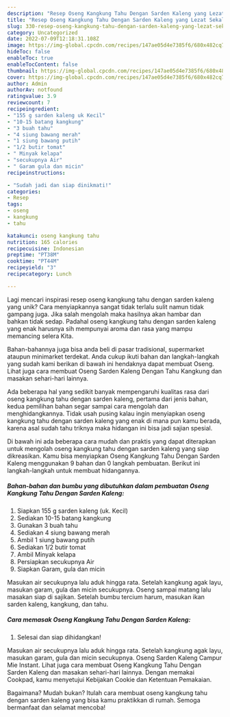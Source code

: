 ```yaml
---
description: "Resep Oseng Kangkung Tahu Dengan Sarden Kaleng yang Lezat Sekali"
title: "Resep Oseng Kangkung Tahu Dengan Sarden Kaleng yang Lezat Sekali"
slug: 330-resep-oseng-kangkung-tahu-dengan-sarden-kaleng-yang-lezat-sekali
category: Uncategorized
date: 2022-07-09T12:18:31.108Z
image: https://img-global.cpcdn.com/recipes/147ae05d4e7385f6/680x482cq70/oseng-kangkung-tahu-dengan-sarden-kaleng-foto-resep-utama.jpg
hideToc: false
enableToc: true
enableTocContent: false
thumbnail: https://img-global.cpcdn.com/recipes/147ae05d4e7385f6/680x482cq70/oseng-kangkung-tahu-dengan-sarden-kaleng-foto-resep-utama.jpg
cover: https://img-global.cpcdn.com/recipes/147ae05d4e7385f6/680x482cq70/oseng-kangkung-tahu-dengan-sarden-kaleng-foto-resep-utama.jpg
author: Admin
authorAv: notfound
ratingvalue: 3.9
reviewcount: 7
recipeingredient:
- "155 g sarden kaleng uk Kecil"
- "10-15 batang kangkung"
- "3 buah tahu"
- "4 siung bawang merah"
- "1 siung bawang putih"
- "1/2 butir tomat"
- " Minyak kelapa"
- "secukupnya Air"
- " Garam gula dan micin"
recipeinstructions:

- "Sudah jadi dan siap dinikmati!"
categories:
- Resep
tags:
- oseng
- kangkung
- tahu

katakunci: oseng kangkung tahu 
nutrition: 165 calories
recipecuisine: Indonesian
preptime: "PT38M"
cooktime: "PT44M"
recipeyield: "3"
recipecategory: Lunch

---
```





Lagi mencari inspirasi resep oseng kangkung tahu dengan sarden kaleng yang unik? Cara menyiapkannya sangat tidak terlalu sulit namun tidak gampang juga. Jika salah mengolah maka hasilnya akan hambar dan bahkan tidak sedap. Padahal oseng kangkung tahu dengan sarden kaleng yang enak harusnya sih mempunyai aroma dan rasa yang mampu memancing selera Kita.





Bahan-bahannya juga bisa anda beli di pasar tradisional, supermarket ataupun minimarket terdekat. Anda cukup ikuti bahan dan langkah-langkah yang sudah kami berikan di bawah ini hendaknya dapat membuat Oseng. Lihat juga cara membuat Oseng Sarden Kaleng Dengan Tahu Kangkung dan masakan sehari-hari lainnya.

Ada beberapa hal yang sedikit banyak mempengaruhi kualitas rasa dari oseng kangkung tahu dengan sarden kaleng, pertama dari jenis bahan, kedua pemilihan bahan segar sampai cara mengolah dan menghidangkannya. Tidak usah pusing kalau ingin menyiapkan oseng kangkung tahu dengan sarden kaleng yang enak di mana pun kamu berada, karena asal sudah tahu triknya maka hidangan ini bisa jadi sajian spesial.






Di bawah ini ada beberapa cara mudah dan praktis yang dapat diterapkan untuk mengolah oseng kangkung tahu dengan sarden kaleng yang siap dikreasikan. Kamu bisa menyiapkan Oseng Kangkung Tahu Dengan Sarden Kaleng menggunakan 9 bahan dan 0 langkah pembuatan. Berikut ini langkah-langkah untuk membuat hidangannya.

<!--inarticleads1-->

##### Bahan-bahan dan bumbu yang dibutuhkan dalam pembuatan Oseng Kangkung Tahu Dengan Sarden Kaleng:

1. Siapkan 155 g sarden kaleng (uk. Kecil)
1. Sediakan 10-15 batang kangkung
1. Gunakan 3 buah tahu
1. Sediakan 4 siung bawang merah
1. Ambil 1 siung bawang putih
1. Sediakan 1/2 butir tomat
1. Ambil  Minyak kelapa
1. Persiapkan secukupnya Air
1. Siapkan  Garam, gula dan micin


Masukan air secukupnya lalu aduk hingga rata. Setelah kangkung agak layu, masukan garam, gula dan micin secukupnya. Oseng sampai matang lalu masakan siap di sajikan. Setelah bumbu tercium harum, masukan ikan sarden kaleng, kangkung, dan tahu. 

<!--inarticleads2-->

##### Cara memasak Oseng Kangkung Tahu Dengan Sarden Kaleng:


1. Selesai dan siap dihidangkan!

Masukan air secukupnya lalu aduk hingga rata. Setelah kangkung agak layu, masukan garam, gula dan micin secukupnya. Oseng Sarden Kaleng Campur Mie Instant. Lihat juga cara membuat Oseng Kangkung Tahu Dengan Sarden Kaleng dan masakan sehari-hari lainnya. Dengan memakai Cookpad, kamu menyetujui Kebijakan Cookie dan Ketentuan Pemakaian. 

Bagaimana? Mudah bukan? Itulah cara membuat oseng kangkung tahu dengan sarden kaleng yang bisa kamu praktikkan di rumah. Semoga bermanfaat dan selamat mencoba!
